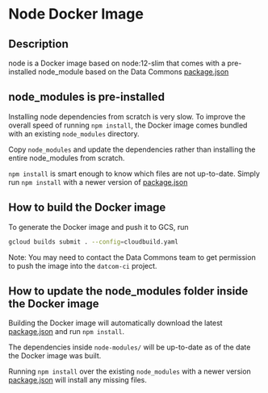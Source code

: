 # Node Docker Image

## Description

node is a Docker image based on node:12-slim that comes with a pre-installed
node_module based on the Data Commons
[package.json](https://github.com/datacommonsorg/website/blob/master/static/package.json)

## node_modules is pre-installed

Installing node dependencies from scratch is very slow. To improve the overall
speed of running `npm install`, the Docker image comes bundled with an existing
`node_modules` directory.

Copy `node_modules` and update the dependencies rather than installing the
entire node_modules from scratch.

`npm install` is smart enough to know which files are not up-to-date. Simply run
`npm install` with a newer version of
[package.json](https://github.com/datacommonsorg/website/blob/master/static/package.json)

## How to build the Docker image

To generate the Docker image and push it to GCS, run

```bash
gcloud builds submit . --config=cloudbuild.yaml
```

Note: You may need to contact the Data Commons team to get permission to push
the image into the `datcom-ci` project.

## How to update the node_modules folder inside the Docker image

Building the Docker image will automatically download the latest
[package.json](https://github.com/datacommonsorg/website/blob/master/static/package.json)
and run `npm install`.

The dependencies inside `node-modules/` will be up-to-date as of the date the
Docker image was built.

Running `npm install` over the existing `node_modules` with a newer version
[package.json](https://github.com/datacommonsorg/website/blob/master/static/package.json)
will install any missing files.

